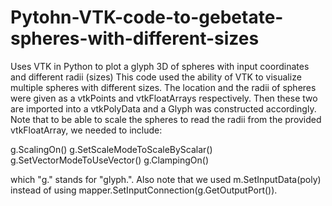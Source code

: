 # Pytohn-VTK-code-to-gebetate-spheres-with-different-sizes
Uses VTK in Python to plot a glyph 3D of spheres with input coordinates and different radii (sizes)
This code used the ability of VTK to visualize multiple spheres with different sizes. The location and the
radii of spheres were given as a vtkPoints and vtkFloatArrays respectively. Then these two are imported into 
a vtkPolyData and a Glyph was constructed accordingly. Note that to be able to scale the spheres to read the
radii from the provided vtkFloatArray, we needed to include:

g.ScalingOn()
g.SetScaleModeToScaleByScalar()
g.SetVectorModeToUseVector()
g.ClampingOn()


which "g." stands for "glyph.". Also note that we used m.SetInputData(poly) instead of 
using mapper.SetInputConnection(g.GetOutputPort()). 
